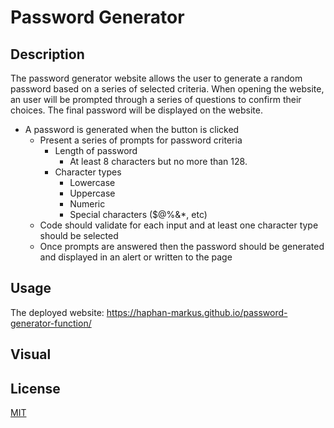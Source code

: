 # Password Generator

## Description

The password generator website allows the user to generate a random password based on a series of selected criteria. When opening the website, an user will be prompted through a series of questions to confirm their choices. The final password will be displayed on the website.

* A password is generated when the button is clicked
  * Present a series of prompts for password criteria
    * Length of password
      * At least 8 characters but no more than 128.
    * Character types
      * Lowercase
      * Uppercase
      * Numeric
      * Special characters ($@%&*, etc)
  * Code should validate for each input and at least one character type should be selected
  * Once prompts are answered then the password should be generated and displayed in an alert or written to the page


## Usage

The deployed website: https://haphan-markus.github.io/password-generator-function/ 

## Visual

## License

[MIT](https://choosealicense.com/licenses/mit/)